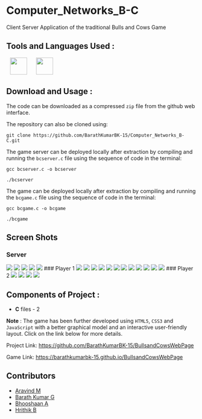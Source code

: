 # Computer_Networks_B-C
Client Server Application of the traditional Bulls and Cows Game

## Tools and Languages Used :
<p>
<img width="45" height="45" hspace="10" src="https://github.com/BarathKumarBK-15/BarathKumarBK-15/blob/main/icons/3.png"/>
<img width="45" height="45" hspace="10" src="https://github.com/BarathKumarBK-15/BarathKumarBK-15/blob/main/icons/20.svg"/>
</p>

## Download and Usage :
The code can be downloaded as a compressed `zip` file from the github web interface.

The repository can also be cloned using:
```
git clone https://github.com/BarathKumarBK-15/Computer_Networks_B-C.git
```

The game server can be deployed locally after extraction by compiling and running the `bcserver.c` file using the sequence of code in the terminal:
```
gcc bcserver.c -o bcserver
```
```
./bcserver
```

The game can be deployed locally after extraction by compiling and running the `bcgame.c` file using the sequence of code in the terminal:
```
gcc bcgame.c -o bcgame
```
```
./bcgame
```

## Screen Shots
### Server
<img src="screenshots/s1.png"/>
<img src="screenshots/s2.png"/>
<img src="screenshots/s3.png"/>
<img src="screenshots/s4.png"/>
<img src="screenshots/s5.png"/>
### Player 1
<img src="screenshots/a1.png"/>
<img src="screenshots/a2.png"/>
<img src="screenshots/a3.png"/>
<img src="screenshots/a4.png"/>
<img src="screenshots/a5.png"/>
<img src="screenshots/a6.png"/>
<img src="screenshots/a7.png"/>
<img src="screenshots/a8.png"/>
<img src="screenshots/a9.png"/>
<img src="screenshots/a10.png"/>
<img src="screenshots/a11.png"/>
<img src="screenshots/a12.png"/>
### Player 2
<img src="screenshots/b1.png"/>
<img src="screenshots/b2.png"/>
<img src="screenshots/b3.png"/>
<img src="screenshots/b4.png"/>

## Components of Project :
- **C** files - 2

**Note** : 
The game has been further developed using `HTML5`, `CSS3` and `JavaScript` with a better graphical model and an interactive user-friendly layout. Click on the link below for more details.

Project Link: https://github.com/BarathKumarBK-15/BullsandCowsWebPage

Game Link: https://barathkumarbk-15.github.io/BullsandCowsWebPage

## Contributors
- <a href="https://github.com/Aravindkrish25"> Aravind M </a>
- <a href="https://github.com/BarathKumarBK-15"> Barath Kumar G </a>
- <a href="https://github.com/Bhooshaan"> Bhooshaan A </a>
- <a href="https://github.com/Hrithik1702"> Hrithik B </a> 
